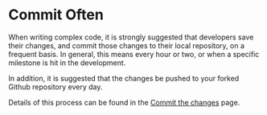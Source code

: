 # Commit Often

When writing complex code, it is strongly suggested that developers save their changes, and commit those changes to their local repository, on a frequent basis.  In general, this means every hour or two, or when a specific milestone is hit in the development.

In addition, it is suggested that the changes be pushed to your forked Github repository every day.

Details of this process can be found in the [Commit the changes][W-commit] page.

[W-commit]: https://github.com/pashford/zfswiki/blob/master/wiki/Workflow/Commit.md

